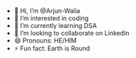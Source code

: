 - 👋 Hi, I’m @Arjun-Walia
- 👀 I’m interested in coding
- 🌱 I’m currently learning DSA
- 💞️ I’m looking to collaborate on LinkedIn
- 😄 Pronouns: HE/HIM
- ⚡ Fun fact: Earth is Round
